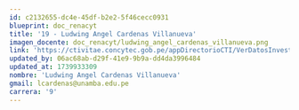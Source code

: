 ```yaml
---
id: c2132655-dc4e-45df-b2e2-5f46cecc0931
blueprint: doc_renacyt
title: '19 - Ludwing Angel Cardenas Villanueva'
imagen_docente: doc_renacyt/ludwing_angel_cardenas_villanueva.png
link: 'https://ctivitae.concytec.gob.pe/appDirectorioCTI/VerDatosInvestigador.do?id_investigador=21678'
updated_by: 06ac68ab-d29f-41e9-9b9a-dd4da3996484
updated_at: 1739933309
nombre: 'Ludwing Angel Cardenas Villanueva'
gmail: lcardenas@unamba.edu.pe
carrera: '9'
---
```

